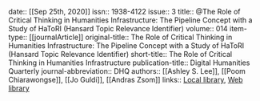date:: [[Sep 25th, 2020]]
issn:: 1938-4122
issue:: 3
title:: @The Role of Critical Thinking in Humanities Infrastructure: The Pipeline Concept with a Study of HaToRI (Hansard Topic Relevance Identifier)
volume:: 014
item-type:: [[journalArticle]]
original-title:: The Role of Critical Thinking in Humanities Infrastructure: The Pipeline Concept with a Study of HaToRI (Hansard Topic Relevance Identifier)
short-title:: The Role of Critical Thinking in Humanities Infrastructure
publication-title:: Digital Humanities Quarterly
journal-abbreviation:: DHQ
authors:: [[Ashley S. Lee]], [[Poom Chiarawongse]], [[Jo Guldi]], [[Andras Zsom]]
links:: [Local library](zotero://select/groups/2386895/items/RIMELXED), [Web library](https://www.zotero.org/groups/2386895/items/RIMELXED)
